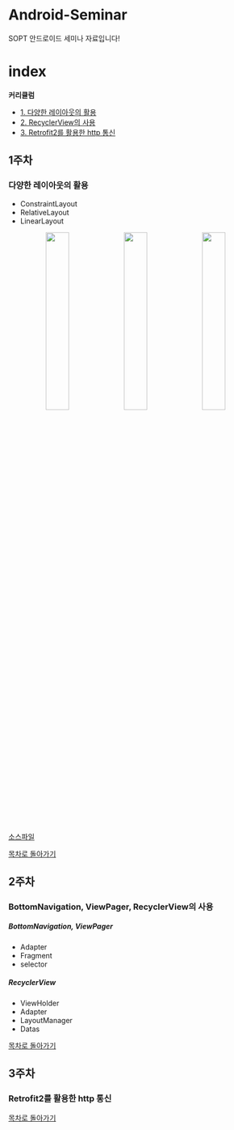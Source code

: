 # Android-Seminar
SOPT 안드로이드 세미나 자료입니다!

# index
**커리큘럼**
- [1. 다양한 레이아웃의 활용](#1주차)
- [2. RecyclerView의 사용](#2주차)
- [3. Retrofit2를 활용한 http 통신](#3주차)


## 1주차
### 다양한 레이아웃의 활용

- ConstraintLayout
- RelativeLayout
- LinearLayout
<center>
    <div>
        <img src="https://user-images.githubusercontent.com/54485132/76174211-37d1ec00-61e9-11ea-9eb2-82ff69e81dcb.png" width="30%">
        <img src="https://user-images.githubusercontent.com/54485132/76174215-46b89e80-61e9-11ea-9d5b-567fa2a9ffc2.png" width="30%">
        <img src="https://user-images.githubusercontent.com/54485132/77043973-ee13ad80-6a01-11ea-843d-ab32f3cf42e4.png" width="30%">
    </div>
</center>


[소스파일](https://github.com/SOPT-26th-Android/Android-Seminar/tree/master/FirstSeminar)

[목차로 돌아가기](#index)


## 2주차
### BottomNavigation, ViewPager, RecyclerView의 사용

##### BottomNavigation, ViewPager
- Adapter
- Fragment
- selector

##### RecyclerView
- ViewHolder
- Adapter
- LayoutManager
- Datas


[목차로 돌아가기](#index)


## 3주차
### Retrofit2를 활용한 http 통신
[목차로 돌아가기](#index)
